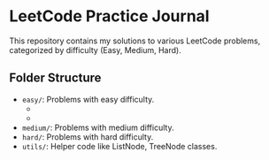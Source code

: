# LeetCode Practice Journal

This repository contains my solutions to various LeetCode problems, categorized by difficulty (Easy, Medium, Hard).

## Folder Structure
- `easy/`: Problems with easy difficulty.
  - [001_two_sum.py]: easy/001_two_sum.py
  - [002_merge_sorted_array]: easy/002_merge_sorted_array.py
- `medium/`: Problems with medium difficulty.
- `hard/`: Problems with hard difficulty.
- `utils/`: Helper code like ListNode, TreeNode classes.



